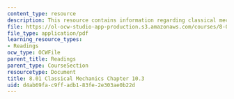 ```yaml
---
content_type: resource
description: This resource contains information regarding classical mechanics.
file: https://ol-ocw-studio-app-production.s3.amazonaws.com/courses/8-01sc-classical-mechanics-fall-2016/d4ab69fac9ffadb183fe2e303ae0b22d_MIT8_01F16_chapter10.3.pdf
file_type: application/pdf
learning_resource_types:
- Readings
ocw_type: OCWFile
parent_title: Readings
parent_type: CourseSection
resourcetype: Document
title: 8.01 Classical Mechanics Chapter 10.3
uid: d4ab69fa-c9ff-adb1-83fe-2e303ae0b22d
---
```


